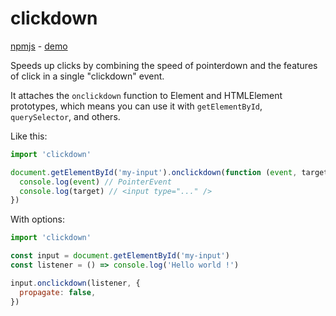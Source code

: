 # clickdown

[npmjs](https://www.npmjs.com/package/clickdown) - [demo](https://clickdown.pages.dev/)

Speeds up clicks by combining the speed of pointerdown and the features of click in a single "clickdown" event.

It attaches the `onclickdown` function to Element and HTMLElement prototypes, which means you can use it with `getElementById`, `querySelector`, and others.

Like this:

```js
import 'clickdown'

document.getElementById('my-input').onclickdown(function (event, target) {
  console.log(event) // PointerEvent
  console.log(target) // <input type="..." />
})
```

With options:

```js
import 'clickdown'

const input = document.getElementById('my-input')
const listener = () => console.log('Hello world !')

input.onclickdown(listener, {
  propagate: false,
})
```
